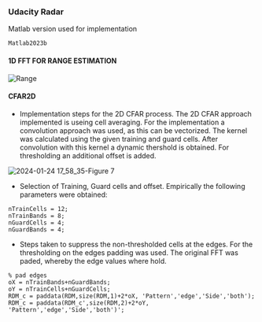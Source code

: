 ### Udacity Radar 
Matlab version used for implementation
```
Matlab2023b
```

#### 1D FFT FOR RANGE ESTIMATION
![Range](https://github.com/danny-bit/udacity_sensorfusion/assets/59084863/66dedd0b-6c64-4964-b393-19534d6f7f1b)

#### CFAR2D
- Implementation steps for the 2D CFAR process.
The 2D CFAR approach implemented is useing cell averaging.
For the implementation a convolution approach was used, as this can be vectorized.
The kernel was calculated using the given training and guard cells.
After convolution with this kernel a dynamic thershold is obtained.
For thresholding an additional offset is added.

![2024-01-24 17_58_35-Figure 7](https://github.com/danny-bit/udacity_sensorfusion/assets/59084863/dc104e36-a583-4e79-977b-d7b8771b8995)

- Selection of Training, Guard cells and offset.
Empirically the following parameters were obtained:

```
nTrainCells = 12;
nTrainBands = 8;
nGuardCells = 4;
nGuardBands = 4;
```
- Steps taken to suppress the non-thresholded cells at the edges.
For the thresholding on the edges padding was used.
The original FFT was paded, whereby the edge values where hold.

```
% pad edges
oX = nTrainBands+nGuardBands;
oY = nTrainCells+nGuardCells;
RDM_c = paddata(RDM,size(RDM,1)+2*oX, 'Pattern','edge','Side','both');
RDM_c = paddata(RDM_c',size(RDM,2)+2*oY, 'Pattern','edge','Side','both')';
```
